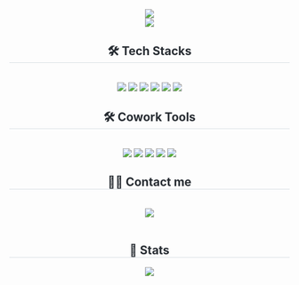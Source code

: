 <div align="center">
    <img
        src="https://capsule-render.vercel.app/api?type=waving&color=auto&height=180&text=Welcome%20to%20Jun's%20Github%20🙌🏻&animation=&fontColor=ffffff&fontSize=60">
</div>
<div align="center">
    <a href="https://hits.seeyoufarm.com"><img
            src="https://hits.seeyoufarm.com/api/count/incr/badge.svg?url=https%3A%2F%2Fgithub.com%2Fjunest66&count_bg=%2379C83D&title_bg=%23555555&icon=&icon_color=%23E7E7E7&title=hits&edge_flat=false" /></a>
</div>
<div align="center">
    <h2 style="border-bottom: 1px solid #d8dee4; color: #282d33;"> 🛠️ Tech Stacks </h2> <br>
    <div style="margin: 0 auto; text-align: center;" align="center">
        <img src="https://img.shields.io/badge/Spring Boot-6DB33F?style=for-the-badge&logo=Spring Boot&logoColor=white">
        <img src="https://img.shields.io/badge/MySQL-4479A1?style=for-the-badge&logo=MySQL&logoColor=white">
        <img src="https://img.shields.io/badge/Java-007396?style=for-the-badge&logo=Java&logoColor=white">
        <img src="https://img.shields.io/badge/Git-F05032?style=for-the-badge&logo=Git&logoColor=white">
        <img src="https://img.shields.io/badge/Docker-2496ED?style=for-the-badge&logo=Docker&logoColor=white">
        <img src="https://img.shields.io/badge/Amazon AWS-232F3E?style=for-the-badge&logo=Amazon AWS&logoColor=white">
    </div>
</div>
<div align="center">
    <h2 style="border-bottom: 1px solid #d8dee4; color: #282d33;"> 🛠️ Cowork Tools </h2> <br>
    <div style="margin: 0 auto; text-align: center;" align="center">
        <img src="https://img.shields.io/badge/GitHub-181717?style=for-the-badge&logo=GitHub&logoColor=white" />
        <img src="https://img.shields.io/badge/Notion-000000?style=for-the-badge&logo=Notion">
        <img src="https://img.shields.io/badge/Slack-4A154B?style=for-the-badge&logo=Slack&logoColor=white">
        <img src="https://img.shields.io/badge/Swagger-85EA2D?style=for-the-badge&logo=Swagger&logoColor=black">
        <img src="https://img.shields.io/badge/Postman-FF6C37?style=for-the-badge&logo=Postman&logoColor=white" />
    </div>
</div>
<div align="center">
    <h2 style="border-bottom: 1px solid #d8dee4; color: #282d33;"> 🧑‍💻 Contact me </h2> <br>
    <div align="center"> <a href=mailto:chlwndks333@gmail.com> <img
                src="https://img.shields.io/badge/Gmail-EA4335?style=for-the-badge&logo=Gmail&logoColor=white&link=mailto:chlwndks333@gmail.com">
        </a>
    </div> <br>
</div>
<div align="center">
    <h2 style="border-bottom: 1px solid #d8dee4; color: #282d33;"> 🏅 Stats </h2>
    <div align="center">
        <img src="https://github-readme-stats.vercel.app/api?username=junest66&show_icons=true&theme=radical" />
    </div>
</div>
